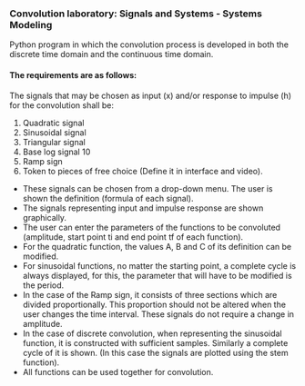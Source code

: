 ### Convolution laboratory: Signals and Systems - Systems Modeling

Python program in which the convolution process is developed in both the discrete time domain and the continuous time domain. 

#### The requirements are as follows: 

The signals that may be chosen as input (x) and/or response to impulse (h) for the convolution shall be:
1. Quadratic signal
2. Sinusoidal signal 
3. Triangular signal 
4. Base log signal 10
6. Ramp sign
7. Token to pieces of free choice (Define it in interface and video).


- These signals can be chosen from a drop-down menu. The user is shown the definition (formula of each signal).
- The signals representing input and impulse response are shown graphically. 
- The user can enter the parameters of the functions to be convoluted (amplitude, start point ti and end point tf of each function). 
- For the quadratic function, the values A, B and C of its definition can be modified. 
- For sinusoidal functions, no matter the starting point, a complete cycle is always displayed, for this, the parameter that will have to be modified is the period. 
- In the case of the Ramp sign, it consists of three sections which are divided proportionally. This proportion should not be altered when the user changes the time interval. These signals do not require a change in amplitude. 
- In the case of discrete convolution, when representing the sinusoidal function, it is constructed with sufficient samples. Similarly a complete cycle of it is shown. (In this case the signals are plotted using the stem function). 
- All functions can be used together for convolution.
